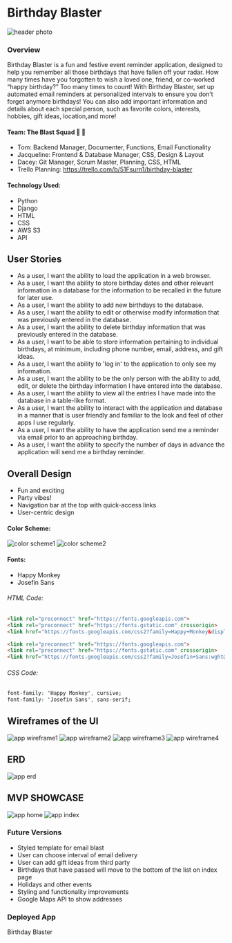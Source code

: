 # Birthday Blaster
![header photo](https://i.imgur.com/3QHDXLn.gif)
### Overview
Birthday Blaster is a fun and festive event reminder application, designed to help you remember all those birthdays that have fallen off your radar. How many times have you forgotten to wish a loved one, friend, or co-worked “happy birthday?” Too many times to count! With Birthday Blaster, set up automated email reminders at personalized intervals to ensure you don’t forget anymore birthdays! You can also add important information and details about each special person, such as favorite colors, interests, hobbies, gift ideas, location,and more!

#### Team: The Blast Squad 🎉 💌
- Tom: Backend Manager, Documenter, Functions, Email Functionality
- Jacqueline: Frontend & Database Manager, CSS, Design & Layout
- Dacey: Git Manager, Scrum Master, Planning, CSS, HTML
- Trello Planning: https://trello.com/b/51Fsurn1/birthday-blaster

#### Technology Used:
- Python
- Django
- HTML
- CSS
- AWS S3
- API

## User Stories
- As a user, I want the ability to load the application in a web browser.
- As a user, I want the ability to store birthday dates and other relevant information in a database for the information to be recalled in the future for later use.
- As a user, I want the ability to add new birthdays to the database.
- As a user, I want the ability to edit or otherwise modify information that was previously entered in the database.
- As a user, I want the ability to delete birthday information that was previously entered in the database.
- As a user, I want to be able to store information pertaining to individual birthdays, at minimum, including phone number, email, address, and gift ideas.
- As a user, I want the ability to 'log in' to the application to only see my information.
- As a user, I want the ability to be the only person with the ability to add, edit, or delete the birthday information I have entered into the database.
- As a user, I want the ability to view all the entries I have made into the database in a table-like format.
- As a user, I want the ability to interact with the application and database in a manner that is user friendly and familiar to the look and feel of other apps I use regularly.
- As a user, I want the ability to have the application send me a reminder via email prior to an approaching birthday.
- As a user, I want the ability to specify the number of days in advance the application will send me a birthday reminder.

## Overall Design
- Fun and exciting
- Party vibes!
- Navigation bar at the top with quick-access links
- User-centric design

#### Color Scheme:
![color scheme1](https://i.imgur.com/ZTUzRJR.png)
![color scheme2](https://i.imgur.com/yQ0ABtW.png)

#### Fonts:
- Happy Monkey
- Josefin Sans
###### HTML Code: 
```html
<link rel="preconnect" href="https://fonts.googleapis.com">
<link rel="preconnect" href="https://fonts.gstatic.com" crossorigin>
<link href="https://fonts.googleapis.com/css2?family=Happy+Monkey&display=swap" rel="stylesheet">

<link rel="preconnect" href="https://fonts.googleapis.com">
<link rel="preconnect" href="https://fonts.gstatic.com" crossorigin>
<link href="https://fonts.googleapis.com/css2?family=Josefin+Sans:wght@200&display=swap" rel="stylesheet">
```
###### CSS Code:
```css
font-family: 'Happy Monkey', cursive;
font-family: 'Josefin Sans', sans-serif;
```

## Wireframes of the UI
![app wireframe1](https://i.imgur.com/6qLCgiG.png)
![app wireframe2](https://i.imgur.com/BaLbOYp.png)
![app wireframe3](https://i.imgur.com/vPsv6si.png)
![app wireframe4](https://i.imgur.com/UFTbF3Z.png)

## ERD
![app erd](https://i.imgur.com/LVPzJFT.png)

## MVP SHOWCASE
![app home](https://i.imgur.com/fh76yAV.png)
![app index](https://i.imgur.com/hiBNYh9.png)

### Future Versions
- Styled template for email blast
- User can choose interval of email delivery
- User can add gift ideas from third party
- Birthdays that have passed will move to the bottom of the list on index page
- Holidays and other events
- Styling and functionality improvements
- Google Maps API to show addresses

### Deployed App
Birthday Blaster


